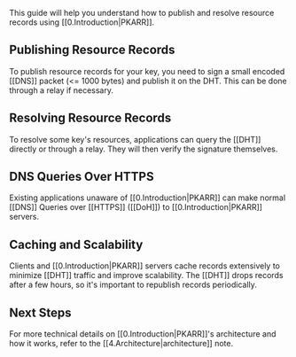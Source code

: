 This guide will help you understand how to publish and resolve resource records using [[0.Introduction|PKARR]].

## Publishing Resource Records

To publish resource records for your key, you need to sign a small encoded [[DNS]] packet (<= 1000 bytes) and publish it on the DHT. This can be done through a relay if necessary.

## Resolving Resource Records

To resolve some key's resources, applications can query the [[DHT]] directly or through a relay. They will then verify the signature themselves.

## DNS Queries Over HTTPS

Existing applications unaware of [[0.Introduction|PKARR]] can make normal [[DNS]] Queries over [[HTTPS]] ([[DoH]]) to [[0.Introduction|PKARR]] servers.

## Caching and Scalability

Clients and [[0.Introduction|PKARR]] servers cache records extensively to minimize [[DHT]] traffic and improve scalability. The [[DHT]] drops records after a few hours, so it's important to republish records periodically.

## Next Steps

For more technical details on [[0.Introduction|PKARR]]'s architecture and how it works, refer to the [[4.Architecture|architecture]] note.
